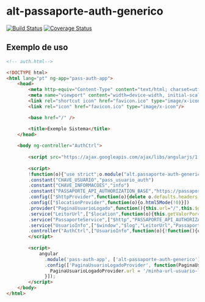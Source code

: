 # alt-passaporte-auth-generico
[![Build Status](https://secure.travis-ci.org/dsn-nimbus/alt-passaporte-auth-generico.png?branch=master)](https://travis-ci.org/dsn-nimbus/alt-passaporte-auth-generico)
[![Coverage Status](https://coveralls.io/repos/dsn-nimbus/alt-passaporte-auth-generico/badge.svg?branch=master&service=github)](https://coveralls.io/r/dsn-nimbus/alt-passaporte-auth-generico/?branch=master)

## Exemplo de uso

```html
<!-- auth.html-->

<!DOCTYPE html>
<html lang="pt" ng-app="pass-auth-app">
    <head>
        <meta http-equiv="Content-Type" content="text/html; charset=utf-8"/>
        <meta name="viewport" content="width=device-width, initial-scale=1.0"/>
        <link rel="shortcut icon" href="favicon.ico" type="image/x-icon"/>
        <link rel="icon" href="favicon.ico" type="image/x-icon"/>

        <base href="/" />

        <title>Exemplo Sistema</title>
	</head>
	
	<body ng-controller="AuthCtrl">
		
		<script src="https://ajax.googleapis.com/ajax/libs/angularjs/1.4.5/angular.min.js"></script>
		
		<script>
		!function(o){"use strict";o.module("alt.passaporte-auth-generico",[])
		.constant("CHAVE_USUARIO","pass_usuario_auth")
		.constant("CHAVE_INFORMACOES","info")
		.constant("PASSAPORTE_API_AUTHORIZATION_BASE","https://passaporte2-dev.alterdata.com.br/passaporte-rest-api/rest/authorization")
		.config(["$httpProvider",function(o){delete o.defaults.headers.common["X-Requested-With"]}])
		.config(["$locationProvider",function(o){o.html5Mode(!0)}])
		.provider("PaginaUsuarioLogado",function(){this.url="/",this.$get=function(){return this.url}})
		.service("LeitorUrl",["$location",function(o){this.getValorPor=function(t){return o.search()[t]}}])
		.service("PassaporteService",["$http","PASSAPORTE_API_AUTHORIZATION_BASE",function(o,t){this.pegaInformacoesPorToken=function(r){return o.get(t+"?token="+r).then(function(o){return o.data})}}])
		.service("UsuarioInfo",["$window","$log","LeitorUrl","PassaporteService","CHAVE_USUARIO","CHAVE_INFORMACOES","PaginaUsuarioLogado",function(o,t,r,e,n,a,i){var s=r.getValorPor(a);this.registraInformacoes=function(){e.pegaInformacoesPorToken(s).then(function(t){o.localStorage.setItem(n,JSON.stringify(t)),o.location.replace(i)})["catch"](function(r){o.alert("Erro ao buscar as informações pelo token (passaporte)."),t.error(r)})}}])
		.controller("AuthCtrl",["UsuarioInfo",function(o){!function(){o.registraInformacoes()}()}])}(window.angular);
		</script>
		
		<script>
			angular
			  .module('pass-auth-app', ['alt-passaporte-auth-generico'])
			  .config(['PaginaUsuarioLogadoProvider', function(PaginaUsuarioLogadoProvider) {
			    PaginaUsuarioLogadoProvider.url = '/minha-url-usuario-logado';
			  }]);
		</script>
	</body>
</html>
```


